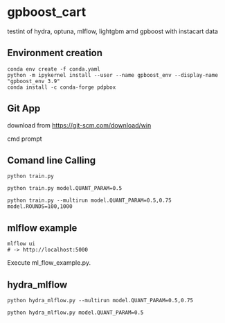 # gpboost_cart

testint of hydra, optuna, mlflow, lightgbm amd gpboost with instacart data

## Environment creation

```{shell}
conda env create -f conda.yaml
python -m ipykernel install --user --name gpboost_env --display-name "gpboost_env 3.9"
conda install -c conda-forge pdpbox
```

## Git App

download from https://git-scm.com/download/win

cmd prompt


## Comand line Calling

```{shell}
python train.py 

python train.py model.QUANT_PARAM=0.5

python train.py --multirun model.QUANT_PARAM=0.5,0.75 model.ROUNDS=100,1000
```

## mlflow example

```{shell}
mlflow ui
# -> http://localhost:5000
```

Execute ml_flow_example.py.


## hydra_mlflow

```{shell}
python hydra_mlflow.py --multirun model.QUANT_PARAM=0.5,0.75

python hydra_mlflow.py model.QUANT_PARAM=0.5

```

